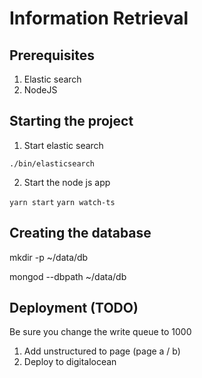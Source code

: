 # Information Retrieval 

## Prerequisites
1. Elastic search
2. NodeJS

## Starting the project
1. Start elastic search 

`./bin/elasticsearch`

2. Start the node js app

`yarn start`
`yarn watch-ts`

## Creating the database

mkdir -p ~/data/db

mongod --dbpath ~/data/db

## Deployment (TODO)

Be sure you change the write queue to 1000
1. Add unstructured to page (page a / b)
2. Deploy to digitalocean